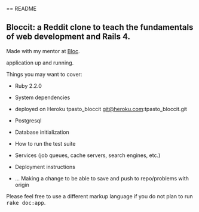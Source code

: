 == README

## Bloccit: a Reddit clone to teach the fundamentals of web development and Rails 4.

Made with my mentor at [Bloc](http://bloc.io).

application up and running.

Things you may want to cover:

* Ruby 2.2.0

* System dependencies

* deployed on Heroku tpasto_bloccit
git@heroku.com:tpasto_bloccit.git

* Postgresql


* Database initialization

* How to run the test suite

* Services (job queues, cache servers, search engines, etc.)

* Deployment instructions

* ...
Making a change to be able to save and push to repo/problems with origin

Please feel free to use a different markup language if you do not plan to run
<tt>rake doc:app</tt>.
